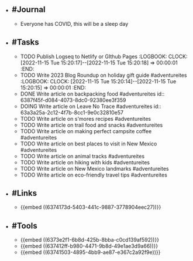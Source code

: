 - ## #Journal
	- Everyone has COVID, this will be a sleep day
- ## #Tasks
	- TODO Publish Logseq to Netlify or GIthub Pages
	  :LOGBOOK:
	  CLOCK: [2022-11-15 Tue 15:20:17]--[2022-11-15 Tue 15:20:18] =>  00:00:01
	  :END:
	- TODO Write 2023 Blog Roundup on holiday gift guide #adventureites
	  :LOGBOOK:
	  CLOCK: [2022-11-15 Tue 15:20:14]--[2022-11-15 Tue 15:20:15] =>  00:00:01
	  :END:
	- DONE Write article on backpacking food #adventureites
	  id:: 6387f45f-d084-4073-8dc0-92380ee3f359
	- DOING Write article on Leave No Trace #adventureites
	  id:: 63a3a25a-2c12-4f7b-8cc1-9e0c32810e57
	- TODO Write article on s'mores recipes #adventureites
	- TODO Write article on trail food and snacks #adventureites
	- TODO Write article on making perfect campsite coffee #adventureites
	- TODO Write article on best places to visit in New Mexico #adventureites
	- TODO Write article on animal tracks #adventureites
	- TODO Write article on hiking with kids #adventureites
	- TODO Write article on New Mexico landmarks #adventureites
	- TODO Write article on eco-friendly travel tips #adventureites
- ## #Links
	- {{embed ((6374173d-5403-441c-9887-3778904eec27))}}
- ## #Tools
	- {{embed ((6373e2f1-6b8d-425b-8bba-c0cd139af592))}}
	- {{embed ((637412ff-b980-4471-9b8d-49e1ae3d9a66))}}
	- {{embed ((63741503-4895-4bb9-ae87-e367c2a92f9e))}}